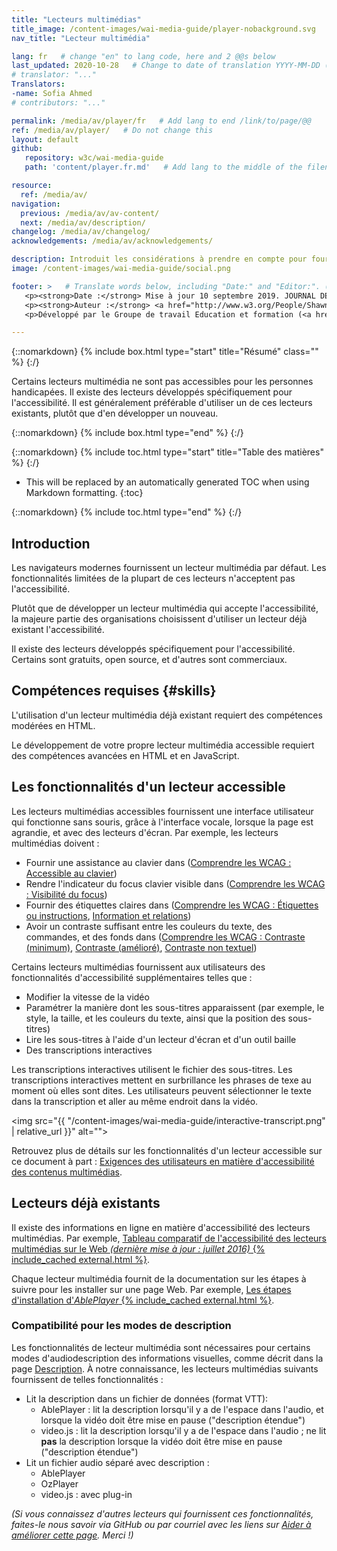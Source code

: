 ```yaml
---
title: "Lecteurs multimédias"
title_image: /content-images/wai-media-guide/player-nobackground.svg
nav_title: "Lecteur multimédia"

lang: fr   # change "en" to lang code, here and 2 @@s below
last_updated: 2020-10-28   # Change to date of translation YYYY-MM-DD (month in middle)
# translator: "..."
Translators:
-name: Sofia Ahmed
# contributors: "..."

permalink: /media/av/player/fr   # Add lang to end /link/to/page/@@
ref: /media/av/player/   # Do not change this
layout: default
github:
   repository: w3c/wai-media-guide
   path: 'content/player.fr.md'   # Add lang to the middle of the filename, e.g., index.@@.md

resource:
  ref: /media/av/
navigation:
  previous: /media/av/av-content/
  next: /media/av/description/
changelog: /media/av/changelog/
acknowledgements: /media/av/acknowledgements/

description: Introduit les considérations à prendre en compte pour fournir un lecteur multimédia qui accepte l'accessibilité.
image: /content-images/wai-media-guide/social.png

footer: >   # Translate words below, including "Date:" and "Editor:". (Do not update the date.)
   <p><strong>Date :</strong> Mise à jour 10 septembre 2019. JOURNAL DES MODIFICATIONS.</p>
   <p><strong>Auteur :</strong> <a href="http://www.w3.org/People/Shawn">Shawn Lawton Henry</a>. REMERCIEMENTS : liste les contributeurs et les crédits.</p>
   <p>Développé par le Groupe de travail Education et formation (<a href="http://www.w3.org/WAI/EO/">EOWG</a>). Rédigé initialement dans le cadre du projet <a href="https://www.w3.org/WAI/WCAGTA/">WCAG TA</a> financé par le <abbr title="United States">U.S.</abbr> Access Board. Révisé dans le cadre du projet <a href="https://www.w3.org/WAI/expand-access/">WAI Expanding Acess</a> financé par la fondation Ford.</p>

---
```


{::nomarkdown}
{% include box.html type="start" title="Résumé" class="" %}
{:/}

Certains lecteurs multimédia ne sont pas accessibles pour les personnes handicapées. Il existe des lecteurs développés spécifiquement pour l'accessibilité. Il est généralement préférable d'utiliser un de ces lecteurs existants, plutôt que d'en développer un nouveau.

{::nomarkdown}
{% include box.html type="end" %}
{:/}

{::nomarkdown}
{% include toc.html type="start" title="Table des matières" %}
{:/}

- This will be replaced by an automatically generated TOC when using Markdown formatting.
{:toc}

{::nomarkdown}
{% include toc.html type="end" %}
{:/}

## Introduction

Les navigateurs modernes fournissent un lecteur multimédia par défaut. Les fonctionnalités limitées de la plupart de ces lecteurs n'acceptent pas l'accessibilité.

Plutôt que de développer un lecteur multimédia qui accepte l'accessibilité, la majeure partie des organisations choisissent d'utiliser un lecteur déjà existant  l'accessibilité.

Il existe des lecteurs développés spécifiquement pour l'accessibilité. Certains sont gratuits, open source, et d'autres sont commerciaux.

## Compétences requises {#skills}

L'utilisation d'un lecteur multimédia déjà existant requiert des compétences modérées en HTML.

Le développement de votre propre lecteur multimédia accessible requiert des compétences avancées en HTML et en JavaScript.

## Les fonctionnalités d'un lecteur accessible

Les lecteurs multimédias accessibles fournissent une interface utilisateur qui fonctionne sans souris, grâce à l'interface vocale, lorsque la page est agrandie, et avec des lecteurs d'écran. Par exemple, les lecteurs multimédias doivent :
* Fournir une assistance au clavier dans ([Comprendre les WCAG : Accessible au clavier](https://www.w3.org/WAI/WCAG21/Understanding/keyboard-accessible))
* Rendre l'indicateur du focus clavier visible dans ([Comprendre les WCAG : Visibilité du focus](https://www.w3.org/WAI/WCAG21/Understanding/focus-visible))
* Fournir des étiquettes claires dans ([Comprendre les WCAG : Étiquettes ou instructions](https://www.w3.org/WAI/WCAG21/Understanding/labels-or-instructions), [Information et relations](https://www.w3.org/WAI/WCAG21/Understanding/info-and-relationships))
* Avoir un contraste suffisant entre les couleurs du texte, des commandes, et des fonds dans ([Comprendre les WCAG : Contraste (minimum)](https://www.w3.org/WAI/WCAG21/Understanding/contrast-minimum), [Contraste (amélioré)](https://www.w3.org/WAI/WCAG21/Understanding/contrast-enhanced), [Contraste non textuel](https://www.w3.org/WAI/WCAG21/Understanding/non-text-contrast.html))

Certains lecteurs multimédias fournissent aux utilisateurs des fonctionnalités d'accessibilité supplémentaires telles que :
* Modifier la vitesse de la vidéo
* Paramétrer la manière dont les sous-titres apparaissent (par exemple, le style, la taille, et les couleurs du texte, ainsi que la position des sous-titres)
* Lire les sous-titres à l'aide d'un lecteur d'écran et d'un outil baille
* Des transcriptions interactives

Les transcriptions interactives utilisent le fichier des sous-titres. Les transcriptions interactives mettent en surbrillance les phrases de texe au moment où elles sont dites. Les utilisateurs peuvent sélectionner le texte dans la transcription et aller au même endroit dans la vidéo.

<img src="{{ "/content-images/wai-media-guide/interactive-transcript.png" | relative_url }}" alt="">

Retrouvez plus de détails sur les fonctionnalités d'un lecteur accessible sur ce document à part : [Exigences des utilisateurs en matière d'accessibilité des contenus multimédias](https://www.w3.org/TR/media-accessibility-reqs/).

## Lecteurs déjà existants

Il existe des informations en ligne en matière d'accessibilité des lecteurs multimédias. Par exemple, [Tableau comparatif de l'accessibilité des lecteurs multimédias sur le Web _(dernière mise à jour : juillet 2016)_ {% include_cached external.html %}](http://kensgists.github.io/apt/).

Chaque lecteur multimédia fournit de la documentation sur les étapes à suivre pour les installer sur une page Web. Par exemple, [Les étapes d'installation d'<em>AblePlayer</em> {% include_cached external.html %}](https://ableplayer.github.io/ableplayer/#setup-step-1-use-html5-doctype).

### Compatibilité pour les modes de description

Les fonctionnalités de lecteur multimédia sont nécessaires pour certains modes d'audiodescription des informations visuelles, comme décrit dans la page [Description](/media/av/description/). À notre connaissance, les lecteurs multimédias suivants fournissent de telles fonctionnalités :
* Lit la description dans un fichier de données (format VTT):
   * AblePlayer : lit la description lorsqu'il y a de l'espace dans l'audio, et lorsque la vidéo doit être mise en pause ("description étendue")
   * video.js : lit la description lorsqu'il y a de l'espace dans l'audio ; ne lit **pas** la description lorsque la vidéo doit être mise en pause ("description étendue")
* Lit un fichier audio séparé avec description :
   * AblePlayer
   * OzPlayer
   * video.js : avec plug-in

_(Si vous connaissez d'autres lecteurs qui fournissent ces fonctionnalités, faites-le nous savoir via GitHub ou par courriel avec les liens sur [Aider à améliorer cette page](#helpimprove). Merci !)_
